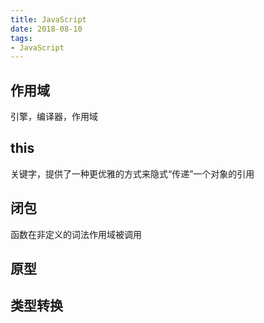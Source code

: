 ```yaml
---
title: JavaScript 
date: 2018-08-10
tags: 
- JavaScript
---
```


## 作用域

引擎，编译器，作用域

## this

关键字，提供了一种更优雅的方式来隐式“传递”一个对象的引用

## 闭包

函数在非定义的词法作用域被调用

## 原型

## 类型转换